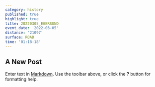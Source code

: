 ```yaml
---
category: history
published: true
highlight: true
title: 20220305_EGERSUND
event_date: '2022-03-05'
distance: '21097'
surface: ROAD
time: '01:18:18'
---
```

## A New Post

Enter text in [Markdown](http://daringfireball.net/projects/markdown/). Use the toolbar above, or click the **?** button for formatting help.
